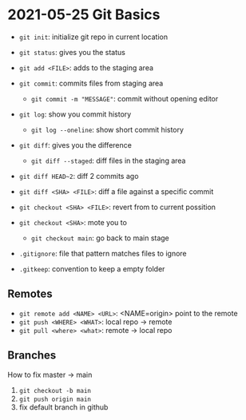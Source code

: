 # 2021-05-25 Git Basics

- `git init`: initialize git repo in current location
- `git status`: gives you the status
- `git add <FILE>`: adds <FILE> to the staging area
- `git commit`: commits files from staging area
    - `git commit -m "MESSAGE"`: commit without opening editor
- `git log`: show you commit history
    - `git log --oneline`: show short commit history

- `git diff`: gives you the difference
    - `git diff --staged`: diff files in the staging area

- `git diff HEAD~2`: diff 2 commits ago
- `git diff <SHA> <FILE>`: diff a file against a specific commit

- `git checkout <SHA> <FILE>`: revert <FILE> from <SHA> to current possition
- `git checkout <SHA>`: mote you to <SHA>
    - `git checkout main`: go back to main stage
- `.gitignore`: file that pattern matches files to ignore
- `.gitkeep`: convention to keep a empty folder

## Remotes

- `git remote add <NAME> <URL>`: <NAME=origin> point to the remote
- `git push <WHERE> <WHAT>`: local repo -> remote
- `git pull <where> <what>`: remote -> local repo

## Branches
    
How to fix master -> main

1. `git checkout -b main`
2. `git push origin main`
3. fix default branch in github
